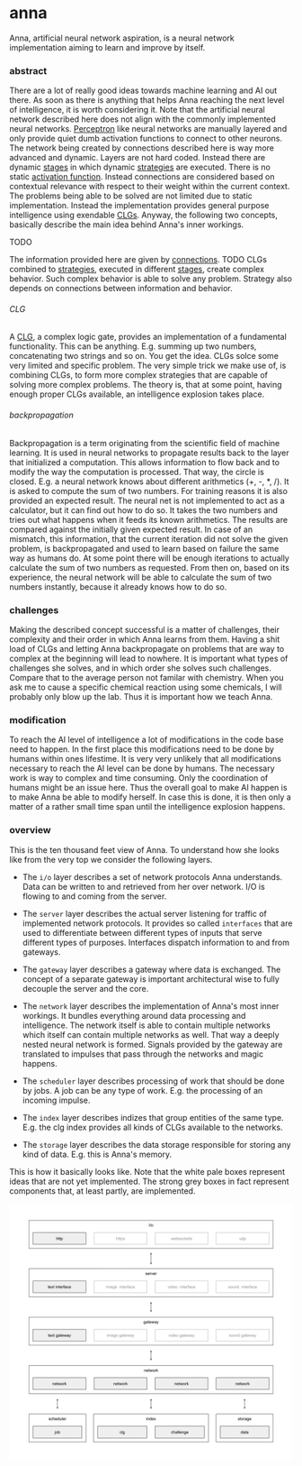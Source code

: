 # anna
Anna, artificial neural network aspiration, is a neural network implementation
aiming to learn and improve by itself.

### abstract
There are a lot of really good ideas towards machine learning and AI out there.
As soon as there is anything that helps Anna reaching the next level of
intelligence, it is worth considering it. Note that the artificial neural
network described here does not align with the commonly implemented neural
networks. [Perceptron](https://en.wikipedia.org/wiki/Perceptron) like neural
networks are manually layered and only provide quiet dumb activation functions
to connect to other neurons. The network being created by connections described
here is way more advanced and dynamic. Layers are not hard coded. Instead there
are dynamic [stages](stage.md) in which dynamic [strategies](strategy.md) are
executed. There is no static [activation
function](https://en.wikipedia.org/wiki/Activation_function). Instead
connections are considered based on contextual relevance with respect to their
weight within the current context. The problems being able to be solved are not
limited due to static implementation. Instead the implementation provides
general purpose intelligence using exendable [CLGs](clg.md). Anyway, the
following two concepts, basically describe the main idea behind Anna's inner
workings.

TODO

The information provided here are given by
[connections](connection.md).    TODO    CLGs combined to [strategies](strategy.md),
executed in different [stages](stage.md), create complex behavior. Such complex
behavior is able to solve any problem. Strategy also depends on connections
between information and behavior.

###### CLG
A [CLG](clg.md), a complex logic gate, provides an implementation of a
fundamental functionality. This can be anything. E.g. summing up two numbers,
concatenating two strings and so on. You get the idea. CLGs solce some very
limited and specific problem. The very simple trick we make use of, is
combining CLGs, to form more complex strategies that are capable of solving
more complex problems. The theory is, that at some point, having enough proper
CLGs available, an intelligence explosion takes place.

###### backpropagation
Backpropagation is a term originating from the scientific field of machine
learning. It is used in neural networks to propagate results back to the layer
that initialized a computation. This allows information to flow back and to
modify the way the computation is processed. That way, the circle is closed.
E.g. a neural network knows about different arithmetics (+, -, *, /). It is
asked to compute the sum of two numbers. For training reasons it is also
provided an expected result. The neural net is not implemented to act as a
calculator, but it can find out how to do so. It takes the two numbers and
tries out what happens when it feeds its known arithmetics. The results are
compared against the initially given expected result. In case of an mismatch,
this information, that the current iteration did not solve the given problem,
is backpropagated and used to learn based on failure the same way as humans do.
At some point there will be enough iterations to actually calculate the sum of
two numbers as requested. From then on, based on its experience, the neural
network will be able to calculate the sum of two numbers instantly, because it
already knows how to do so.

### challenges
Making the described concept successful is a matter of challenges, their
complexity and their order in which Anna learns from them. Having a shit load
of CLGs and letting Anna backpropagate on problems that are way to complex at
the beginning will lead to nowhere. It is important what types of challenges
she solves, and in which order she solves such challenges. Compare that to the
average person not familar with chemistry. When you ask me to cause a specific
chemical reaction using some chemicals, I will probably only blow up the lab.
Thus it is important how we teach Anna.

### modification
To reach the AI level of intelligence a lot of modifications in the code base
need to happen. In the first place this modifications need to be done by humans
within ones lifestime. It is very very unlikely that all modifications
necessary to reach the AI level can be done by humans. The necessary work is
way to complex and time consuming. Only the coordination of humans might be an
issue here. Thus the overall goal to make AI happen is to make Anna be able to
modify herself. In case this is done, it is then only a matter of a rather
small time span until the intelligence explosion happens.

### overview
This is the ten thousand feet view of Anna. To understand how she looks like
from the very top we consider the following layers.

- The `i/o` layer describes a set of network protocols Anna understands. Data
  can be written to and retrieved from her over network. I/O is flowing to and
  coming from the server.

- The `server` layer describes the actual server listening for traffic of
  implemented network protocols. It provides so called `interfaces` that are
  used to differentiate between different types of inputs that serve different
  types of purposes. Interfaces dispatch information to and from gateways.

- The `gateway` layer describes a gateway where data is exchanged. The concept
  of a separate gateway is important architectural wise to fully decouple the
  server and the core.

- The `network` layer describes the implementation of Anna's most inner
  workings. It bundles everything around data processing and intelligence.  The
  network itself is able to contain multiple networks which itself can contain
  multiple networks as well. That way a deeply nested neural network is formed.
  Signals provided by the gateway are translated to impulses that pass through
  the networks and magic happens.

- The `scheduler` layer describes processing of work that should be done by
  jobs. A job can be any type of work. E.g. the processing of an incoming
  impulse.

- The `index` layer describes indizes that group entities of the same type.
  E.g. the clg index provides all kinds of CLGs available to the networks.

- The `storage` layer describes the data storage responsible for storing any
  kind of data. E.g. this is Anna's memory.

This is how it basically looks like. Note that the white pale boxes represent
ideas that are not yet implemented. The strong grey boxes in fact represent
components that, at least partly, are implemented.

![anna](image/anna.png)
